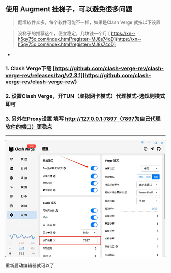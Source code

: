 使用 Augment 挂梯子，可以避免很多问题
-

> 翻墙软件众多，每个软件可能不一样，如果是Clash Verge 就按以下设置


> 没梯子的推荐这个，便宜稳定，几块钱一个月
[ https://xn--h5qy75o.com/index.html?register=MJ8s74oD](https://xn--h5qy75o.com/index.html?register=MJ8s74oD) 

-
### 1. Clash Verge下载  [https://github.com/clash-verge-rev/clash-verge-rev/releases/tag/v2.3.1](https://github.com/clash-verge-rev/clash-verge-rev/)

### 2. 设置Clash Verge，开TUN（虚拟网卡模式）代理模式-选规则模式即可

### 3. 另外在Proxy设置 填写 http://127.0.0.1:7897（7897为自己代理软件的端口）更稳点

---


![20250718095406.png](<20250718095406.png>)

重新启动编辑器就可以了
